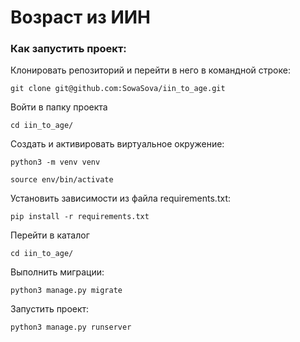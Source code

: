 # Возраст из ИИН

### Как запустить проект:

Клонировать репозиторий и перейти в него в командной строке:

```
git clone git@github.com:SowaSova/iin_to_age.git

```
Войти в папку проекта

```
cd iin_to_age/
```

Cоздать и активировать виртуальное окружение:

```
python3 -m venv venv
```

```
source env/bin/activate
```

Установить зависимости из файла requirements.txt:

```
pip install -r requirements.txt
```

Перейти в каталог

```
cd iin_to_age/
```

Выполнить миграции:

```
python3 manage.py migrate
```

Запустить проект:

```
python3 manage.py runserver
```
